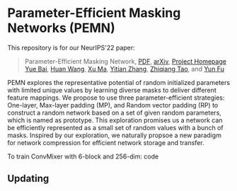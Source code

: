# Parameter-Efficient Masking Networks (PEMN)

This repository is for our NeurIPS'22 paper:
> Parameter-Efficient Masking Network, [PDF](https://arxiv.org/abs/2210.06699), [arXiv](https://arxiv.org/abs/2210.06699), [Project Homepage](https://yueb17.github.io/PEMN/)\
> [Yue Bai](https://yueb17.github.io/), [Huan Wang](http://huanwang.tech/), [Xu Ma](https://ma-xu.github.io/), [Yitian Zhang](https://bespontaneous.github.io/homepage/), [Zhiqiang Tao](http://ztao.cc/), and [Yun Fu](http://www1.ece.neu.edu/~yunfu/)

PEMN explores the representative potential of random initialized parameters with limited unique values by learning diverse masks to deliver different feature mappings. We propose to use three parameter-efficient strategies: One-layer, Max-layer padding (MP), and Random vector padding (RP) to construct a random network based on a set of given random parameters, which is named as prototype. This exploration promises us a network can be efficiently represented as a small set of random values with a bunch of masks. Inspired by our exploration, we naturally propsoe a new paradigm for network compression for efficient network storage and transfer.

To train ConvMixer with 6-block and 256-dim:
	code

## Updating
